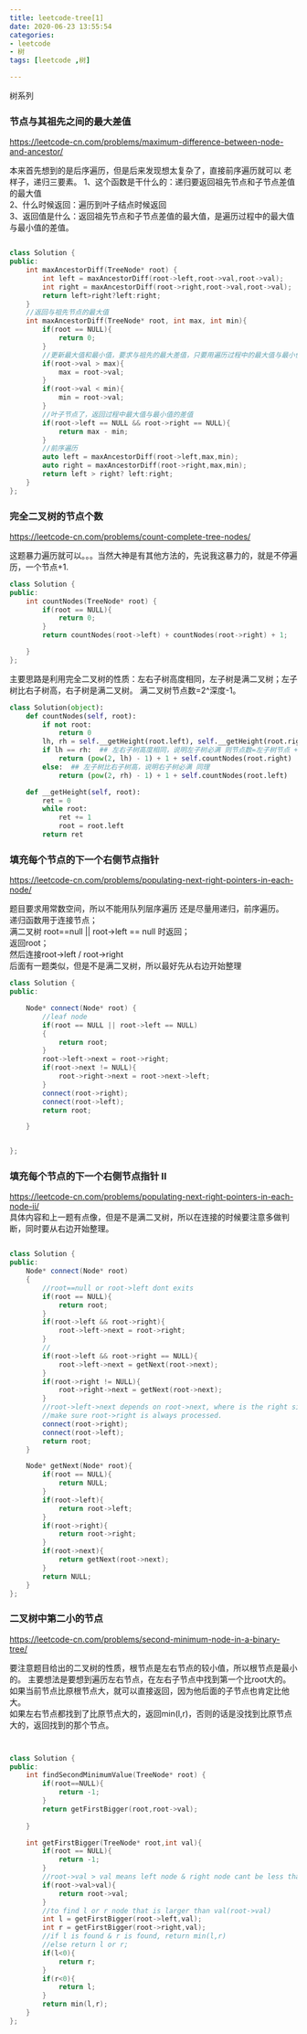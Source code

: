 ```yaml
---
title: leetcode-tree[1]
date: 2020-06-23 13:55:54
categories: 
- leetcode
- 树
tags: [leetcode ,树]

---
```

树系列
<!---more--->


### 节点与其祖先之间的最大差值
<a>https://leetcode-cn.com/problems/maximum-difference-between-node-and-ancestor/</a>

本来首先想到的是后序遍历，但是后来发现想太复杂了，直接前序遍历就可以
老样子，递归三要素。
1、这个函数是干什么的：递归要返回祖先节点和子节点差值的最大值<br>
2、什么时候返回：遍历到叶子结点时候返回<br>
3、返回值是什么：返回祖先节点和子节点差值的最大值，是遍历过程中的最大值与最小值的差值。<br>

```C++

class Solution {
public:
    int maxAncestorDiff(TreeNode* root) {
        int left = maxAncestorDiff(root->left,root->val,root->val);
        int right = maxAncestorDiff(root->right,root->val,root->val);
        return left>right?left:right;
    }
    //返回与祖先节点的最大值
    int maxAncestorDiff(TreeNode* root, int max, int min){
        if(root == NULL){
            return 0;
        }
        //更新最大值和最小值，要求与祖先的最大差值，只要用遍历过程中的最大值与最小值相减就可以
        if(root->val > max){
            max = root->val;
        }
        if(root->val < min){
            min = root->val;
        }
        //叶子节点了，返回过程中最大值与最小值的差值
        if(root->left == NULL && root->right == NULL){
            return max - min;
        }
        //前序遍历
        auto left = maxAncestorDiff(root->left,max,min);
        auto right = maxAncestorDiff(root->right,max,min);
        return left > right? left:right;
    }
};
```
### 完全二叉树的节点个数
<a>https://leetcode-cn.com/problems/count-complete-tree-nodes/</a>

这题暴力遍历就可以。。。当然大神是有其他方法的，先说我这暴力的，就是不停遍历，一个节点+1.
```C++
class Solution {
public:
    int countNodes(TreeNode* root) {
        if(root == NULL){
            return 0;
        }
        return countNodes(root->left) + countNodes(root->right) + 1;

    }
};
```
主要思路是利用完全二叉树的性质：左右子树高度相同，左子树是满二叉树；左子树比右子树高，右子树是满二叉树。
满二叉树节点数=2^深度-1。

```python
class Solution(object):
    def countNodes(self, root):
        if not root:
            return 0
        lh, rh = self.__getHeight(root.left), self.__getHeight(root.right)
        if lh == rh:  ## 左右子树高度相同，说明左子树必满 则节点数=左子树节点 + root节点(=1) + 递归找右子树
            return (pow(2, lh) - 1) + 1 + self.countNodes(root.right)
        else:  ## 左子树比右子树高，说明右子树必满 同理
            return (pow(2, rh) - 1) + 1 + self.countNodes(root.left)

    def __getHeight(self, root):
        ret = 0
        while root:
            ret += 1
            root = root.left
        return ret
```

### 填充每个节点的下一个右侧节点指针
<a>https://leetcode-cn.com/problems/populating-next-right-pointers-in-each-node/</a>

题目要求用常数空间，所以不能用队列层序遍历
还是尽量用递归，前序遍历。<br>
递归函数用于连接节点；<br>
满二叉树
root==null || root->left == null 时返回；<br>
返回root；<br>
然后连接root->left / root->right<br>
后面有一题类似，但是不是满二叉树，所以最好先从右边开始整理

```C++
class Solution {
public:

    Node* connect(Node* root) {
        //leaf node
        if(root == NULL || root->left == NULL)
        {
            return root;
        }
        root->left->next = root->right;
        if(root->next != NULL){
            root->right->next = root->next->left;
        }
        connect(root->right);
        connect(root->left);
        return root;

    }


};
```

### 填充每个节点的下一个右侧节点指针 II
<a>https://leetcode-cn.com/problems/populating-next-right-pointers-in-each-node-ii/</a><br>
具体内容和上一题有点像，但是不是满二叉树，所以在连接的时候要注意多做判断，同时要从右边开始整理。
```c++

class Solution {
public:
    Node* connect(Node* root) 
    {
        //root==null or root->left dont exits
        if(root == NULL){
            return root;
        }
        if(root->left && root->right){
            root->left->next = root->right;
        }
        //
        if(root->left && root->right == NULL){
            root->left->next = getNext(root->next);
        }
        if(root->right != NULL){
            root->right->next = getNext(root->next);
        }
        //root->left->next depends on root->next, where is the right side of the root node.
        //make sure root->right is always processed.
        connect(root->right);
        connect(root->left);
        return root;
    }

    Node* getNext(Node* root){
        if(root == NULL){
            return NULL;
        }
        if(root->left){
            return root->left;
        }
        if(root->right){
            return root->right;
        }
        if(root->next){
            return getNext(root->next);
        }
        return NULL;
    }
};
```


### 二叉树中第二小的节点
https://leetcode-cn.com/problems/second-minimum-node-in-a-binary-tree/

要注意题目给出的二叉树的性质，根节点是左右节点的较小值，所以根节点是最小的。
主要想法是要想到遍历左右节点，在左右子节点中找到第一个比root大的。<br>
如果当前节点比原根节点大，就可以直接返回，因为他后面的子节点也肯定比他大。<br>
如果左右节点都找到了比原节点大的，返回min(l,r)，否则的话是没找到比原节点大的，返回找到的那个节点。

```C++


class Solution {
public:
    int findSecondMinimumValue(TreeNode* root) {
        if(root==NULL){
            return -1;
        }
        return getFirstBigger(root,root->val);
        
    }

    int getFirstBigger(TreeNode* root,int val){
        if(root == NULL){
            return -1;
        }
        //root->val > val means left node & right node cant be less than val, so min = root->val
        if(root->val>val){
            return root->val;
        }
        //to find l or r node that is larger than val(root->val)
        int l = getFirstBigger(root->left,val);
        int r = getFirstBigger(root->right,val);
        //if l is found & r is found, return min(l,r)
        //else return l or r;
        if(l<0){
            return r;
        }
        if(r<0){
            return l;
        }
        return min(l,r);
    }
};
```
